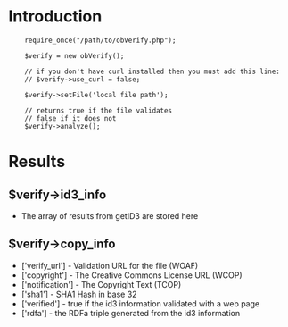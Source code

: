 # Introduction #

```
	require_once("/path/to/obVerify.php");
	
	$verify = new obVerify();
	
	// if you don't have curl installed then you must add this line:
	// $verify->use_curl = false;
	
	$verify->setFile('local file path');
	
	// returns true if the file validates
	// false if it does not
	$verify->analyze();
```

# Results #

## $verify->id3\_info ##
  * The array of results from getID3 are stored here

## $verify->copy\_info ##
  * ['verify\_url']	- Validation URL for the file (WOAF)
  * ['copyright'] - The Creative Commons License URL (WCOP)
  * ['notification'] - The Copyright Text (TCOP)
  * ['sha1'] - SHA1 Hash in base 32
  * ['verified'] - true if the id3 information validated with a web page
  * ['rdfa'] - the RDFa triple generated from the id3 information
